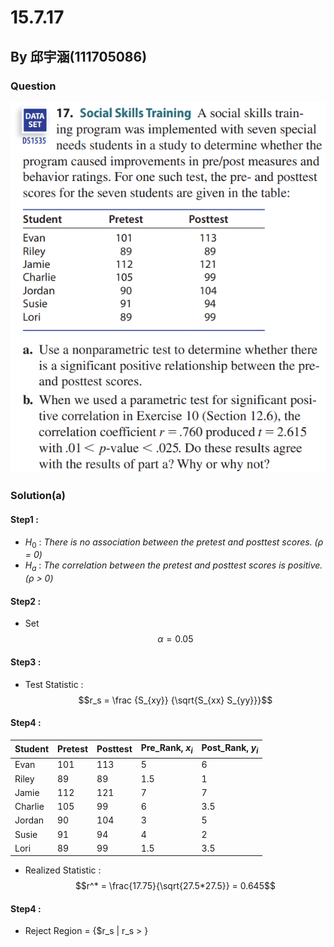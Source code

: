 # 15.7.17

## By 邱宇涵(111705086)

### Question
<img src="https://github.com/HWTeng-Course/202402-Statistics/blob/0bf638c0b5d54d478e5ba5e41a1b8485ad092a08/Images/15.7.17.png">

### Solution(a)

#### Step1 :
- $H_0$ : *There is no association between the pretest and posttest scores. (ρ = 0)*
- $H_a$ : *The correlation between the pretest and posttest scores is positive. (ρ > 0)*

#### Step2 :
- Set $$\alpha = 0.05$$

#### Step3 : 
- Test Statistic : $$r_s = \frac {S_{xy}} {\sqrt{S_{xx} S_{yy}}}$$

#### Step4 :
|Student|Pretest|Posttest|Pre_Rank, $x_i$|Post_Rank, $y_i$|
|-------|-------|--------|---------------|---------------|
|Evan   |101    |113     |5              |6              |
|Riley  |89     |89      |1.5            |1              |  
|Jamie  |112    |121     |7              |7              |
|Charlie|105    |99      |6              |3.5            |
|Jordan |90     |104     |3              |5              |
|Susie  |91     |94      |4              |2              |
|Lori   |89     |99      |1.5            |3.5            |

- Realized Statistic : $$r^* = \frac{17.75}{\sqrt{27.5*27.5}} = 0.645$$

#### Step4 :
- Reject Region = {$r_s | r_s > }
